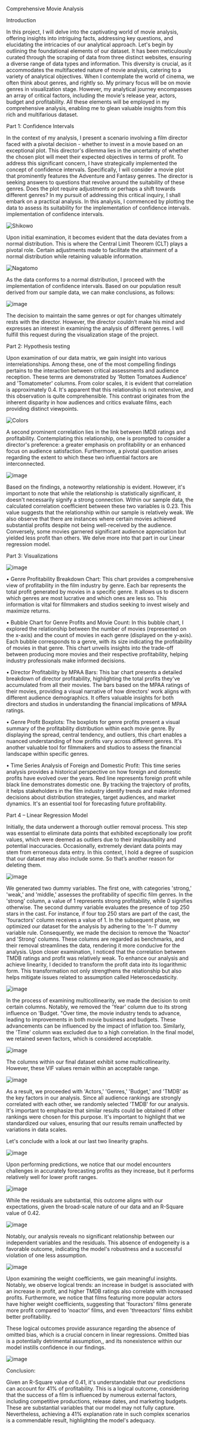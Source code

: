 Comprehensive Movie Analysis

Introduction

In this project, I will delve into the captivating world of movie analysis, offering insights into intriguing facts, addressing key questions, and elucidating the intricacies of our analytical approach.
Let's begin by outlining the foundational elements of our dataset. It has been meticulously curated through the scraping of data from three distinct websites, ensuring a diverse range of data types and information. This diversity is crucial, as it accommodates the multifaceted nature of movie analysis, catering to a variety of analytical objectives.
When I contemplate the world of cinema, we often think about genres, and rightly so. My primary focus will be on movie genres in visualization stage. However, my analytical journey encompasses an array of critical factors, including the movie's release year, actors, budget and profitability. All these elements will be employed in my comprehensive analysis, enabling me to glean valuable insights from this rich and multifarious dataset.


Part 1: Confidence Intervals

In the context of my analysis, I present a scenario involving a film director faced with a pivotal decision - whether to invest in a movie based on an exceptional plot. This director's dilemma lies in the uncertainty of whether the chosen plot will meet their expected objectives in terms of profit. 
To address this significant concern, I have strategically implemented the concept of confidence intervals. Specifically, I will consider a movie plot that prominently features the Adventure and Fantasy genres. The director is seeking answers to questions that revolve around the suitability of these genres. Does the plot require adjustments or perhaps a shift towards different genres? 
In my pursuit of addressing this critical inquiry, I shall embark on a practical analysis.
In this analysis, I commenced by plotting the data to assess its suitability for the implementation of confidence intervals.
implementation of confidence intervals.
 
![Shikowo](https://github.com/aliiyevali/Movie-Project/assets/147966223/283c5b56-7309-40e3-beb6-d00c54629250)

Upon initial examination, it becomes evident that the data deviates from a normal distribution. This is where the Central Limit Theorem (CLT) plays a pivotal role. Certain adjustments made to facilitate the attainment of a normal distribution while retaining valuable information.

![Nagatomo](https://github.com/aliiyevali/Movie-Project/assets/147966223/728db91a-afd9-4e95-ae84-c80f8d9282fa)

As the data conforms to a normal distribution, I proceed with the implementation of confidence intervals. Based on our population result derived from our sample data, we can make conclusions, as follows:

![image](https://github.com/aliiyevali/Movie-Project/assets/147966223/44c63e7d-e83a-4530-a692-361ddfd96268)

The decision to maintain the same genres or opt for changes ultimately rests with the director. 
However, the director couldn’t make his mind and expresses an interest in examining the analysis of different genres. I will fulfill this request during the visualization stage of the project.

Part 2: Hypothesis testing

Upon examination of our data matrix, we gain insight into various interrelationships. Among these, one of the most compelling findings pertains to the interaction between critical assessments and audience reception. These terms are demonstrated by 'Rotten Tomatoes Audience' and 'Tomatometer' columns. From color scales, it is evident that correlation is approximately 0.4. It's apparent that this relationship is not extensive, and this observation is quite comprehensible. This contrast originates from the inherent disparity in how audiences and critics evaluate films, each providing distinct viewpoints.

![Colors](https://github.com/aliiyevali/Movie-Project/assets/147966223/838e7afc-023c-4b7f-a900-201f6b498eb1)

 
A second prominent correlation lies in the link between IMDB ratings and profitability. Contemplating this relationship, one is prompted to consider a director's preference: a greater emphasis on profitability or an enhanced focus on audience satisfaction. Furthermore, a pivotal question arises regarding the extent to which these two influential factors are interconnected.
 
![image](https://github.com/aliiyevali/Movie-Project/assets/147966223/9a80dac2-2f88-4b4c-a0ee-a91e6ccfab67)

Based on the findings, a noteworthy relationship is evident. However, it's important to note that while the relationship is statistically significant, it doesn't necessarily signify a strong connection. Within our sample data, the calculated correlation coefficient between these two variables is 0.23. This value suggests that the relationship within our sample is relatively weak. We also observe that there are instances where certain movies achieved substantial profits despite not being well-received by the audience. Conversely, some movies garnered significant audience appreciation but yielded less profit than others. We delve more into that part in our Linear regression model.

Part 3: Visualizations

![image](https://github.com/aliiyevali/Movie-Project/assets/147966223/1d4b8d48-47d1-4524-800e-c330d75e2055) 

•	Genre Profitability Breakdown Chart:
This chart provides a comprehensive view of profitability in the film industry by genre. Each bar represents the total profit generated by movies in a specific genre. It allows us to discern which genres are most lucrative and which ones are less so. This information is vital for filmmakers and studios seeking to invest wisely and maximize returns.

•	Bubble Chart for Genre Profits and Movie Count:
In this bubble chart, I explored the relationship between the number of movies (represented on the x-axis) and the count of movies in each genre (displayed on the y-axis). Each bubble corresponds to a genre, with its size indicating the profitability of movies in that genre. This chart unveils insights into the trade-off between producing more movies and their respective profitability, helping industry professionals make informed decisions.

•	Director Profitability by MPAA Bars:
This bar chart presents a detailed breakdown of director profitability, highlighting the total profits they've accumulated from all their movies. The bars based on the MPAA ratings of their movies, providing a visual narrative of how directors' work aligns with different audience demographics. It offers valuable insights for both directors and studios in understanding the financial implications of MPAA ratings.

•	Genre Profit Boxplots:
The boxplots for genre profits present a visual summary of the profitability distribution within each movie genre. By displaying the spread, central tendency, and outliers, this chart enables a nuanced understanding of how profits vary across different genres. It's another valuable tool for filmmakers and studios to assess the financial landscape within specific genres.

•	Time Series Analysis of Foreign and Domestic Profit:
This time series analysis provides a historical perspective on how foreign and domestic profits have evolved over the years. Red line represents foreign profit while black line demonstrates domestic one. By tracking the trajectory of profits, it helps stakeholders in the film industry identify trends and make informed decisions about distribution strategies, target audiences, and market dynamics. It's an essential tool for forecasting future profitability.

Part 4 – Linear Regression Model

Initially, the data underwent a thorough outlier removal process. This step was essential to eliminate data points that exhibited exceptionally low profit values, which were deemed as outliers due to their implausibility and potential inaccuracies. Occasionally, extremely deviant data points may stem from erroneous data entry. In this context, I hold a degree of suspicion that our dataset may also include some. So that’s another reason for deleting them.

![image](https://github.com/aliiyevali/Movie-Project/assets/147966223/8df76e15-5934-4840-80f6-7a755dd51025)
 
We generated two dummy variables. The first one, with categories 'strong,' 'weak,' and 'middle,' assesses the profitability of specific film genres. In the 'strong' column, a value of 1 represents strong profitability, while 0 signifies otherwise. The second dummy variable evaluates the presence of top 250 stars in the cast. For instance, if four top 250 stars are part of the cast, the 'fouractors' column receives a value of 1.
In the subsequent phase, we optimized our dataset for the analysis by adhering to the 'n-1' dummy variable rule. Consequently, we made the decision to remove the 'Noactor' and 'Strong' columns. These columns are regarded as benchmarks, and their removal streamlines the data, rendering it more conducive for the analysis.
Upon closer examination, I noticed that the correlation between TMDB ratings and profit was relatively weak. To enhance our analysis and achieve linearity, I decided to transform the profit data into its logarithmic form. This transformation not only strengthens the relationship but also helps mitigate issues related to assumption called Heteroscedasticity. 

![image](https://github.com/aliiyevali/Movie-Project/assets/147966223/867a57b8-44f9-4659-b953-c2a34795ab7a)

In the process of examining multicollinearity, we made the decision to omit certain columns. Notably, we removed the 'Year' column due to its strong influence on 'Budget. "Over time, the movie industry tends to advance, leading to improvements in both movie business and budgets. These advancements can be influenced by the impact of inflation too. Similarly, the 'Time' column was excluded due to a high correlation. In the final model, we retained seven factors, which is considered acceptable. 
 
![image](https://github.com/aliiyevali/Movie-Project/assets/147966223/8dfc836f-4387-46ac-9186-8a5b6967249a)

The columns within our final dataset exhibit some multicollinearity. However, these VIF values remain within an acceptable range.

![image](https://github.com/aliiyevali/Movie-Project/assets/147966223/87d3818a-c20f-49d6-bd32-e430e75da831)

As a result, we proceeded with 'Actors,' 'Genres,' 'Budget,' and 'TMDB' as the key factors in our analysis. Since all audience rankings are strongly correlated with each other, we randomly selected 'TMDB' for our analysis. It's important to emphasize that similar results could be obtained if other rankings were chosen for this purpose.
It's important to highlight that we standardized our values, ensuring that our results remain unaffected by variations in data scales.

Let's conclude with a look at our last two linearity graphs.
 
![image](https://github.com/aliiyevali/Movie-Project/assets/147966223/bb92348f-73b2-40ba-b6a8-ec1b6b6a1898)

Upon performing predictions, we notice that our model encounters challenges in accurately forecasting profits as they increase, but it performs relatively well for lower profit ranges.

![image](https://github.com/aliiyevali/Movie-Project/assets/147966223/0f6b73a1-2e4f-43ed-a62a-c70f65bac7e7)

While the residuals are substantial, this outcome aligns with our expectations, given the broad-scale nature of our data and an R-Square value of 0.42.  

![image](https://github.com/aliiyevali/Movie-Project/assets/147966223/025041f5-cbf5-4e8f-84c9-39b25c7cc924)

Notably, our analysis reveals no significant relationship between our independent variables and the residuals. This absence of endogeneity is a favorable outcome, indicating the model's robustness and a successful violation of one less assumption.

![image](https://github.com/aliiyevali/Movie-Project/assets/147966223/919ef3e8-bb0c-4dd2-a2a0-fc210debc15a)

Upon examining the weight coefficients, we gain meaningful insights. Notably, we observe logical trends: an increase in budget is associated with an increase in profit, and higher TMDB ratings also correlate with increased profits. Furthermore, we notice that films featuring more popular actors have higher weight coefficients, suggesting that 'fouractors' films generate more profit compared to 'noactor' films, and even 'threeactors' films exhibit better profitability.

These logical outcomes provide assurance regarding the absence of omitted bias, which is a crucial concern in linear regressions. Omitted bias is a potentially detrimental assumption,, and its nonexistence within our model instills confidence in our findings.

![image](https://github.com/aliiyevali/Movie-Project/assets/147966223/38324407-6284-47b8-b4b5-a6b3d81d7aad)

Conclusion:

Given an R-Square value of 0.41, it's understandable that our predictions can account for 41% of profitability. This is a logical outcome, considering that the success of a film is influenced by numerous external factors, including competitive productions, release dates, and marketing budgets. These are substantial variables that our model may not fully capture. Nevertheless, achieving a 41% explanation rate in such complex scenarios is a commendable result, highlighting the model's adequacy.

